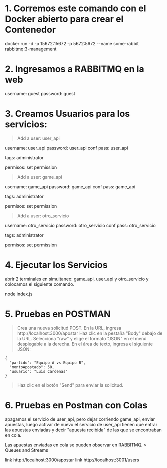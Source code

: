 
# 1. Corremos este comando con el Docker abierto para crear el Contenedor

docker run -d -p 15672:15672 -p 5672:5672 --name some-rabbit rabbitmq:3-management

# 2. Ingresamos a RABBITMQ en la web

username: guest
password: guest

# 3. Creamos Usuarios para los servicios:

> Add a user: user_api

username:   user_api
password:   user_api
conf pass:  user_api

tags: administrator

permisos: set permission

> Add a user: game_api

username:   game_api
password:   game_api
conf pass:  game_api

tags: administrator

permisos: set permission

> Add a user: otro_servicio

username:   otro_servicio
password:   otro_servicio
conf pass:  otro_servicio

tags: administrator

permisos: set permission

# 4. Ejecutar los Servicios

abrir 2 terminales en simultaneo: game_api, user_api y otro_servicio y colocamos el siguiente comando.

node index.js

# 5. Pruebas en POSTMAN

> Crea una nueva solicitud POST. 
> En la URL, ingresa http://localhost:3000/apostar 
> Haz clic en la pestaña "Body" debajo de la URL. 
> Selecciona "raw" y elige el formato "JSON" en el menú desplegable a la derecha. 
> En el área de texto, ingresa el siguiente JSON:

    {
      "partido": "Equipo A vs Equipo B",
      "montoApostado": 50,
      "usuario": "Luis Cardenas"
    }

> Haz clic en el botón "Send" para enviar la solicitud.

# 6. Pruebas en Postman con Colas

 apagamos el servicio de user_api, pero dejar corriendo  game_api, enviar apuestas, luego activar de nuevo el servicio de user_api
 tienen que entrar las apuestas enviadas y decir "apuesta recibida" de las que se encontraban en cola.

 Las apuestas enviadas en cola se pueden observar en RABBITMQ. > Queues and Streams

link http://localhost:3000/apostar 
link http://localhost:3001/users 
